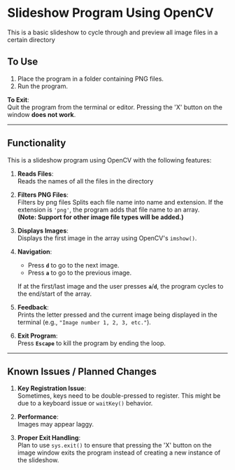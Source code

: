 # Slideshow Program Using OpenCV
This is a basic slideshow to cycle through and preview all image files in a certain directory

## **To Use**
1. Place the program in a folder containing PNG files.
2. Run the program.

**To Exit**:  
Quit the program from the terminal or editor. Pressing the 'X' button on the window **does not work**.

---

## **Functionality**
This is a slideshow program using OpenCV with the following features:

1. **Reads Files**:  
   Reads the names of all the files in the directory
2. **Filters PNG Files**:  
   Filters by png files
   Splits each file name into name and extension. If the extension is `'png'`, the program adds that file name to an array.  
   **(Note: Support for other image file types will be added.)**

3. **Displays Images**:  
   Displays the first image in the array using OpenCV's `imshow()`.

4. **Navigation**:  
   - Press **`d`** to go to the next image.
   - Press **`a`** to go to the previous image.  

   If at the first/last image and the user presses **`a`**/**`d`**, the program cycles to the end/start of the array.

5. **Feedback**:  
   Prints the letter pressed and the current image being displayed in the terminal (e.g., `"Image number 1, 2, 3, etc."`).

6. **Exit Program**:  
   Press **`Escape`** to kill the program by ending the loop.

---

## **Known Issues / Planned Changes**
1. **Key Registration Issue**:  
   Sometimes, keys need to be double-pressed to register. This might be due to a keyboard issue or `waitKey()` behavior.

2. **Performance**:  
   Images may appear laggy.

3. **Proper Exit Handling**:  
   Plan to use `sys.exit()` to ensure that pressing the 'X' button on the image window exits the program instead of creating a new instance of the slideshow.
